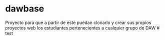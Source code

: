 # dawbase

Proyecto para que a partir de este puedan clonarlo y crear sus propios proyectos web los estudiantes pertenecientes a cualquier grupo de DAW
#   t e s t  
 